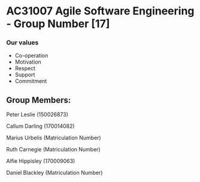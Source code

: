 # AC31007 Agile Software Engineering - Group Number [17]

### Our values
* Co-operation
* Motivation
* Respect
* Support
* Commitment

## Group Members:

Peter Leslie (150026873)

Callum Darling (170014082)

Marius Urbelis (Matriculation Number)

Ruth Carnegie (Matriculation Number)

Alfie Hippisley (170009063)

Daniel Blackley (Matriculation Number)
